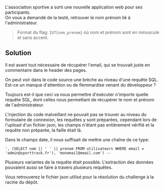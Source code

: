 L'association sportive a sorti une nouvelle application web pour ses participants.  
On vous a demandé de la testé, retrouver le nom prénom lié à l'administrateur.

> Format du flag: ``IUT{nom_prenom}`` où nom et prénom sont en minuscule et sans accent.


## Solution

Il est avant tout nécessaire de récupérer l'email, qui se trouvait juste en commentaire dans le header des pages.

On peut voir dans le code source une brèche au niveau d'une requête SQL. Est-ce un manque d'attention ou de flemmardise venant du développeur ?  

Toujours est-il que ceci va nous permettre d'exécuter n'importe quelle requête SQL, dont celles nous permettant de récupérer le nom et prénom de l'administrateur.  

L'injection du code malveillant ne pouvait pas se trouver au niveau du formulaire de connexion, les requêtes y sont préparées, cependant lors de l'upload d'un fichier json, les champs n'étant pas entièrement vérifié et la requête non préparée, la faille était là. 

Dans le champs date, il nous suffisait de mettre une chaîne de ce type: 

```
', (SELECT nom || ' ' || prenom FROM utilisateurs WHERE email = 'admin@sporttrack.fr'), 'monemail@email.com') --
```

Plusieurs variantes de la requête était possible. L'extraction des données pouvaient aussi se faire à travers plusieurs requêtes.

Vous retrouverez le fichier json utilisé pour la résolution du challenge à la racine du dépôt.